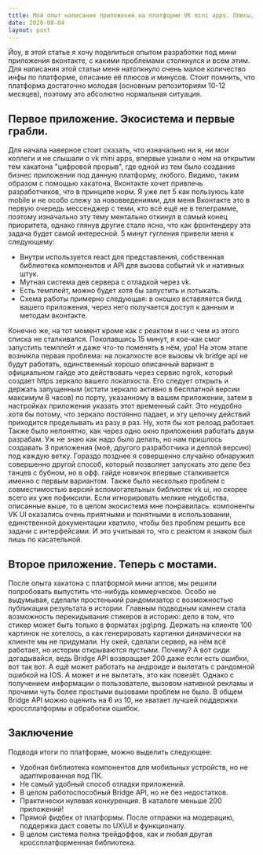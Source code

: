 ```yaml
---
title: Мой опыт написания приложений на платформе VK mini apps. Плюсы, минусы, подводные камни.
date: 2020-08-04
layout: post
---
```


Йоу, в этой статье я хочу поделиться опытом разработки под мини приложения вконтакте, с какими проблемами столкнулся и всем этим. Для написания этой статьи меня натолкнуло очень малое количество инфы по платформе, описание её плюсов и минусов. Стоит помнить, что платформа достаточно молодая (основным репозиториям 10-12 месяцев), поэтому это абсолютно нормальная ситуация.


## Первое приложение. Экосистема и первые грабли.
Для начала наверное стоит сказать, что изначально ни я, ни мои коллеги и не слышали о vk mini apps, впервые узнали о нем на открытии тем хакатона "цифровой прорыв", где одной из тем было создание бизнес приложения под данную платформу, любого. Видимо, таким образом с помощью хакатона, Вконтакте хочет привлечь разработчиков, что в принципе норм. Я уже лет 5 как пользуюсь kate mobile и не особо слежу за нововведениями, для меня Вконтакте это в первую очередь мессенджер с теми, кто всё ещё не в телеграмме, поэтому изначально эту тему ментально откинул в самый конец приоритета, однако глянув другие стало ясно, что как фронтендеру эта задача будет самой интересной. 5 минут гугления привели меня к следующему:
* Внутри используется react для представления, собственная библиотека компонентов и API для вызова событий vk и нативных штук.
* Мутная система дев сервера с отладкой через vk.
* Есть темплейт, можно будет хотя бы запустить и потыкать.
* Схема работы примерно следующая: в окошко вставляется билд вашего приложения, через него получается доступ к данным и методам вконтакте.

Конечно же, на тот момент кроме как с реактом я ни с чем из этого списка не сталкивался. Покопавшись 15 минут, я кое-как смог запустить темплейт и даже что-то поменять в нём, ура! На этом этапе возникла первая проблема: на локалхосте все вызовы vk bridge api не будут работать, единственный хорошо описанный вариант в официальном гайде это действовать через сервис ngrok, который создает https зеркало вашего локалхоста. Его следует открыть и держать запущенным (кстати зеркало активно в бесплатной версии максимум 8 часов) по порту, указанному в вашем приложении, затем в настройках приложения указать этот временный сайт. Это неудобно хотя бы потому, что зеркало постоянно падает, и эту цепочку действий приходится проделывать из разу в раз. Ну, хотя бы хот релоад работает. Также было непонятно, как через одно окно приложения работать двум разрабам. Уж не знаю как надо было делать, но нам пришлось создавать 3 приложения (моё, другого разработчика и деплой версию) под каждую ветку. Гораздо позднее я совершенно случайно обнаружил совершенно другой способ, который позволяет запускать это дело без танцев с бубном, но в офф. гайде новичок впервые сталкивается именно с первым вариантом. Также было несколько проблем с совместимостью версий вспомогательных библиотек vk ui, но скорее всего их уже пофиксили. Если игнорировать мелкие неудобства, описанные выше, то в целом экосистема мне понравилась. компоненты VK UI оказались очень приятными и понятными в использовании, единственной документации хватило, чтобы без проблем решить все задачи с интерфейсами. И это учитывая то, что с реактом я знаком был лишь по касательной.


## Второе приложение. Теперь с мостами.
После опыта хакатона с платформой мини аппов, мы решили попробовать выпустить что-нибудь коммерческое. Особо не выдумывая, сделали простенький рандомизатор с возможностью публикации результата в истории. Главным подводным камнем стала возможность перекидывания стикеров в историю: дело в том, что стикер может быть только в форматах jpg\png. Держать на клиенте 100 картинок не хотелось, а как генерировать картинки динамически на клиенте мы не придумали.  Ну окей, сделали сервер, на нём всё работает, но истории открываются пустыми. Почему? А вот сиди догадывайся, ведь Bridge API возвращает 200 даже если есть ошибки, вот так вот. А ещё может работать на андроиде и вылетать с рандомной ошибкой на IOS. А может и не вылетать, это как повезёт. Однако с получением информации о пользователе, вызовом нативной рекламы и прочими чуть более простыми вызовами проблем не было.  В общем Bridge API можно оценить на 6 из 10, не хватает лучшей поддержки кроссплатформы и обработки ошибок. 


## Заключение
Подводя итоги по платформе, можно выделить следующее:
*  Удобная библиотека компонентов для мобильных устройств, но не адаптированная под ПК.
* Не самый удобный способ отладки приложений.
* В целом работоспособный Bridge API, но не без недостатков.
* Практически нулевая конкуренция. В каталоге меньше 200 приложений!
* Прямой фидбек от платформы. После отправки на модерацию, поддержка даст советы по UX\UI и функционалу.
* В целом система полна трейдоффов, как и любая другая кроссплатформенная библиотека.
